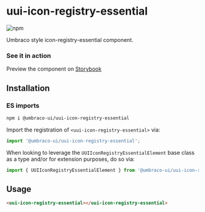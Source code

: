 # uui-icon-registry-essential

![npm](https://img.shields.io/npm/v/@umbraco-ui/uui-icon-registry-essential?logoColor=%231B264F)

Umbraco style icon-registry-essential component.

### See it in action

Preview the component on [Storybook](http://localhost:6006/?path=/story/uui-icon-registry-essential)

## Installation

### ES imports

```zsh
npm i @umbraco-ui/uui-icon-registry-essential
```

Import the registration of `<uui-icon-registry-essential>` via:

```javascript
import '@umbraco-ui/uui-icon-registry-essential';
```

When looking to leverage the `UUIIconRegistryEssentialElement` base class as a type and/or for extension purposes, do so via:

```javascript
import { UUIIconRegistryEssentialElement } from '@umbraco-ui/uui-icon-registry-essential';
```

## Usage

```html
<uui-icon-registry-essential></uui-icon-registry-essential>
```
